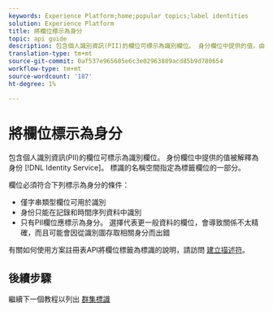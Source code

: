 ```yaml
---
keywords: Experience Platform;home;popular topics;label identities
solution: Experience Platform
title: 將欄位標示為身分
topic: api guide
description: 包含個人識別資訊(PII)的欄位可標示為識別欄位。 身分欄位中提供的值，由Identity Service解譯為身分。 標識的名稱空間指定為標籤欄位的一部分。
translation-type: tm+mt
source-git-commit: 0af537e965605e6c3e02963889acd85b9d780654
workflow-type: tm+mt
source-wordcount: '187'
ht-degree: 1%

---
```



# 將欄位標示為身分

包含個人識別資訊(PII)的欄位可標示為識別欄位。 身份欄位中提供的值被解釋為身份 [!DNL Identity Service]。 標識的名稱空間指定為標籤欄位的一部分。

欄位必須符合下列標示為身分的條件：

- 僅字串類型欄位可用於識別
- 身份只能在記錄和時間序列資料中識別
- 只有PII欄位應標示為身分。 選擇代表更一般資料的欄位，會導致關係不太精確，而且可能會因從識別圖存取相關身分而出錯

有關如何使用方案註冊表API將欄位標籤為標識的說明，請訪問 [建立描述符](../../xdm/api/descriptors.md)。

## 後續步驟

繼續下一個教程以列出 [群集標識](./list-cluster-identites.md)